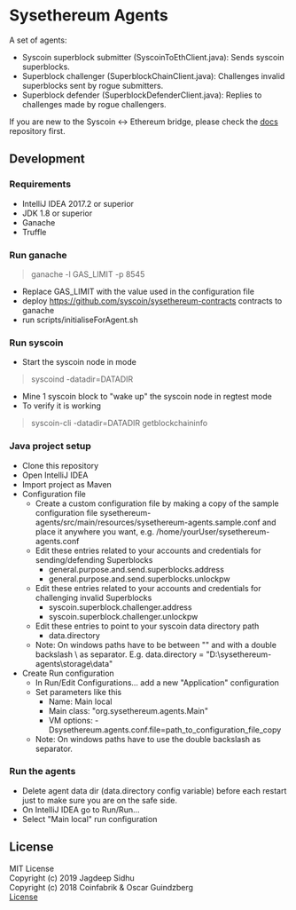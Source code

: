 # Sysethereum Agents

A set of agents:
- Syscoin superblock submitter (SyscoinToEthClient.java): Sends syscoin superblocks.
- Superblock challenger (SuperblockChainClient.java): Challenges invalid superblocks sent by rogue submitters.
- Superblock defender  (SuperblockDefenderClient.java): Replies to challenges made by rogue challengers.

If you are new to the Syscoin <-> Ethereum bridge, please check the [docs](https://github.com/syscoin/sysethereum-docs) repository first.

## Development

### Requirements
- IntelliJ IDEA 2017.2 or superior
- JDK 1.8  or superior
- Ganache
- Truffle

### Run ganache
> ganache -l GAS_LIMIT -p 8545
- Replace GAS_LIMIT with the value used in the configuration file
- deploy https://github.com/syscoin/sysethereum-contracts contracts to ganache
- run scripts/initialiseForAgent.sh 


### Run syscoin
-  Start the syscoin node in mode
> syscoind -datadir=DATADIR
- Mine 1 syscoin block to "wake up" the syscoin node in regtest mode
- To verify it is working 
> syscoin-cli -datadir=DATADIR getblockchaininfo


### Java project setup
- Clone this repository
- Open IntelliJ IDEA
- Import project as Maven
- Configuration file
  - Create a custom configuration file by making a copy of the sample configuration file sysethereum-agents/src/main/resources/sysethereum-agents.sample.conf and place it anywhere you want, e.g. /home/yourUser/sysethereum-agents.conf
  - Edit these entries related to your accounts and credentials for sending/defending Superblocks
    - general.purpose.and.send.superblocks.address
    - general.purpose.and.send.superblocks.unlockpw
  - Edit these entries related to your accounts and credentials for challenging invalid Superblocks
    - syscoin.superblock.challenger.address 
    - syscoin.superblock.challenger.unlockpw
  - Edit these entries to point to your syscoin data directory path
    - data.directory
  - Note: On windows paths have to be between "" and with a double backslash \\ as separator. E.g. data.directory = "D:\\sysethereum-agents\\storage\\data"  
- Create Run configuration
  - In Run/Edit Configurations... add a new "Application" configuration
  - Set parameters like this
    - Name: Main local
    - Main class: "org.sysethereum.agents.Main"
    - VM options: -Dsysethereum.agents.conf.file=path_to_configuration_file_copy
  - Note: On windows paths have to use the double backslash as separator.




### Run the agents
- Delete agent data dir (data.directory config variable) before each restart just to make sure you are on the safe side.
- On IntelliJ IDEA go to Run/Run... 
- Select "Main local" run configuration


## License

MIT License<br/>
Copyright (c) 2019 Jagdeep Sidhu<br/>
Copyright (c) 2018 Coinfabrik & Oscar Guindzberg<br/>
[License](LICENSE)
